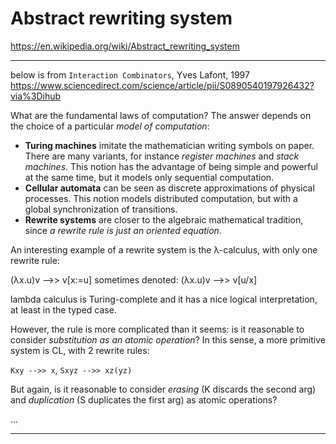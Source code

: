 # Abstract rewriting system

https://en.wikipedia.org/wiki/Abstract_rewriting_system



------------------------------------------------------------------------------

below is from `Interaction Combinators`, Yves Lafont, 1997
https://www.sciencedirect.com/science/article/pii/S0890540197926432?via%3Dihub

What are the fundamental laws of computation? The answer depends on the choice of a particular *model of computation*:

* **Turing machines** imitate the mathematician writing symbols on paper. There are many variants, for instance *register machines* and *stack machines*. This notion has the advantage of being simple and powerful at the same time, but it models only sequential computation.
* **Cellular automata** can be seen as discrete approximations of physical processes. This notion models distributed computation, but with a global synchronization of transitions.
* **Rewrite systems** are closer to the algebraic mathematical tradition, since *a rewrite rule is just an oriented equation*.

An interesting example of a rewrite system is the λ-calculus, with only one rewrite rule:

(λx.u)v -->> v[x:=u]      sometimes denoted: (λx.u)v -->> v[u/x]

lambda calculus is Turing-complete and it has a nice logical interpretation, at least in the typed case.

However, the rule is more complicated than it seems: is it reasonable to consider *substitution as an atomic operation*? In this sense, a more primitive system is CL, with 2 rewrite rules:

`Kxy -->> x`, `Sxyz -->> xz(yz)`

But again, is it reasonable to consider *erasing* (K discards the second arg) and *duplication* (S duplicates the first arg) as atomic operations?

...

------------------------------------------------------------------------------
